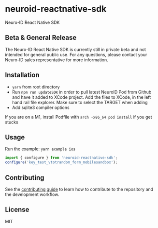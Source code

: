 # neuroid-reactnative-sdk

Neuro-ID React Native SDK

## Beta & General Release

The Neuro-ID React Native SDK is currently still in private beta and not intended for general public use. For any questions, please contact your Neuro-ID sales representative for more information.

## Installation

- `yarn` from root directory
- Run `npm run updateSDK` in order to pull latest NeuroID Pod from Github and have it added to XCode project. Add the files to XCode, in the left hand rail file explorer. Make sure to select the TARGET when adding
- Add sqlite3 compiler options

If you are on a M1, install Podfile with `arch -x86_64 pod install` if you get stucks

## Usage

Run the example:
`yarn example ios`

```js
import { configure } from 'neuroid-reactnative-sdk';
configure('key_test_vtotrandom_form_mobilesandbox');
```

## Contributing

See the [contributing guide](CONTRIBUTING.md) to learn how to contribute to the repository and the development workflow.

## License

MIT
